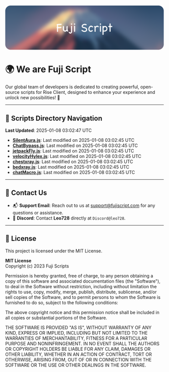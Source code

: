 ![Banner](.github/b.webp)

# 🌍 **We are Fuji Script**

Our global team of developers is dedicated to creating powerful, open-source scripts for Rise Client, designed to enhance your experience and unlock new possibilities! 🌟

---
<!-- SCRIPTS_NAVIGATION_START -->
## 📂 **Scripts Directory Navigation**

**Last Updated**: 2025-01-08 03:02:47 UTC

- **[SilentAura.js](scripts/SilentAura.js)**: Last modified on 2025-01-08 03:02:45 UTC
- **[ChatBypass.js](scripts/ChatBypass.js)**: Last modified on 2025-01-08 03:02:45 UTC
- **[jetpackFly.js](scripts/jetpackFly.js)**: Last modified on 2025-01-08 03:02:45 UTC
- **[velocityHylex.js](scripts/velocityHylex.js)**: Last modified on 2025-01-08 03:02:45 UTC
- **[chestxray.js](scripts/chestxray.js)**: Last modified on 2025-01-08 03:02:45 UTC
- **[bedxray.js](scripts/bedxray.js)**: Last modified on 2025-01-08 03:02:45 UTC
- **[chatMacro.js](scripts/chatMacro.js)**: Last modified on 2025-01-08 03:02:45 UTC

<!-- SCRIPTS_NAVIGATION_END -->

---

## 💬 **Contact Us**  
- 📬 **Support Email**: Reach out to us at [support@fujiscript.com](mailto:support@fujiscript.com) for any questions or assistance.  
- 💬 **Discord**: Contact **Leo728** directly at `Discord@leo728`.

---

## 📜 **License**

This project is licensed under the MIT License.  

**MIT License**  
Copyright (c) 2023 Fuji Scripts  

Permission is hereby granted, free of charge, to any person obtaining a copy of this software and associated documentation files (the "Software"), to deal in the Software without restriction, including without limitation the rights to use, copy, modify, merge, publish, distribute, sublicense, and/or sell copies of the Software, and to permit persons to whom the Software is furnished to do so, subject to the following conditions:  

The above copyright notice and this permission notice shall be included in all copies or substantial portions of the Software.  

THE SOFTWARE IS PROVIDED "AS IS", WITHOUT WARRANTY OF ANY KIND, EXPRESS OR IMPLIED, INCLUDING BUT NOT LIMITED TO THE WARRANTIES OF MERCHANTABILITY, FITNESS FOR A PARTICULAR PURPOSE AND NONINFRINGEMENT. IN NO EVENT SHALL THE AUTHORS OR COPYRIGHT HOLDERS BE LIABLE FOR ANY CLAIM, DAMAGES OR OTHER LIABILITY, WHETHER IN AN ACTION OF CONTRACT, TORT OR OTHERWISE, ARISING FROM, OUT OF OR IN CONNECTION WITH THE SOFTWARE OR THE USE OR OTHER DEALINGS IN THE SOFTWARE.  
